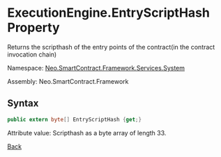 # ExecutionEngine.EntryScriptHash Property

Returns the scripthash of the entry points of the contract(in the contract invocation chain)

Namespace: [Neo.SmartContract.Framework.Services.System](../../System.md)

Assembly: Neo.SmartContract.Framework

## Syntax

```c#
public extern byte[] EntryScriptHash {get;}
```

Attribute value: Scripthash as a byte array of length 33.



[Back](../ExecutionEngine.md)
